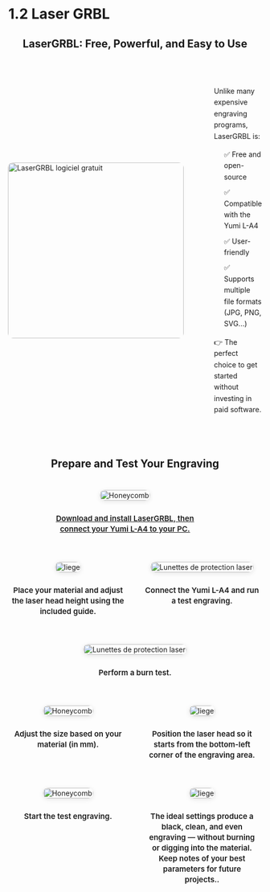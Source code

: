 # 1.2 Laser GRBL

<style>

.product-grid {
  display: flex;
  justify-content: center;
  align-items: flex-start;
  gap: 40px;
  margin: 40px auto;
  max-width: 1300px;
  text-align: center;
  flex-wrap: wrap;
}

.product-item1 {
  width: 280px;
  display: flex;
  flex-direction: column;
  align-items: center;
  position: relative;
}

/* Image */
.product-item1 img {
  width: 100%;
  border-radius: 10px;
  transition: transform 0.3s ease;
  box-shadow: 0 2px 10px rgba(0,0,0,0.1);
  cursor: zoom-in;
}
  

/* Effet hover */
.product-item1 img:hover {
  transform: scale(1.05);
}

  .product-item2 {
  width: 280px;
  display: flex;
  flex-direction: column;
  align-items: center;
  position: relative;
}

/* Image */
.product-item2 img {
  width: 100%;
  border-radius: 10px;
  transition: transform 0.3s ease;
  box-shadow: 0 2px 10px rgba(0,0,0,0.1);
}
  

/* Effet hover */
.product-item2 img:hover {
  transform: scale(1.05);
  cursor: pointer;
}



/* Titre */
.product-title {
  margin-top: 10px;
  font-size: 15px;
  font-weight: 600;
  line-height: 1.4;
}

/* === Lightbox universelle === */
#zoom-viewer {
  display: none;
  position: fixed;
  inset: 0;
  background: rgba(0,0,0,0.85);
  justify-content: center;
  align-items: center;
  z-index: 9999;
  cursor: zoom-out;
  animation: fadeIn 0.3s ease;
}

/* Image zoomée */
#zoom-viewer img {
  max-width: 90%;
  max-height: 90%;
  border-radius: 10px;
  box-shadow: 0 0 25px rgba(0,0,0,0.6);
  object-fit: contain; /* ✅ garde les proportions originales */
  width: auto;
  height: auto;
  transform: scale(1);
  transition: transform 0.25s ease;
}

/* Apparition fluide */
@keyframes fadeIn {
  from { opacity: 0; }
  to { opacity: 1; }
}

/* Responsive */
@media (max-width: 1200px) {
  .product-item1 { width: 45%; }
}
@media (max-width: 700px) {
  .product-item1 { width: 90%; }
}
</style>


<h2 style="text-align: center;" data-end="1025" data-start="975">LaserGRBL: Free, Powerful, and Easy to Use</h2>

<style>
.lasergrbl-container {
  display: flex;
  justify-content: center; /* centre le bloc dans la page */
  width: 100%;
}

.lasergrbl-row {
  display: flex;
  align-items: center;
  gap: 60px; /* plus grand espace entre image et texte */
  max-width: 900px;
  margin: 40px auto;
  text-align: left;
}

.lasergrbl-row img {
  width: 350px; /* taille augmentée de 25% (avant 280px) */
  height: auto;
  border-radius: 10px;
  flex-shrink: 0;
  display: block;
  object-fit: cover;
}

.lasergrbl-text {
  flex: 1;
  line-height: 1.6;
}

.lasergrbl-text h3 {
  margin-top: 0;
}

.lasergrbl-text ul {
  text-align: left;
  list-style: none; 
  padding-left: 20px;
  margin: 10px 0;
}

.lasergrbl-text li {
  margin-bottom: 8px;
}

/* Responsive : image au-dessus sur mobile */
@media (max-width: 768px) {
  .lasergrbl-row {
    flex-direction: column;
    align-items: center;
    gap: 20px; /* réduit sur mobile */
  }
  

  .lasergrbl-text {
    max-width: 90%;
  }

  .lasergrbl-row img {
    width: 80%; /* image s’adapte sur mobile */
    
  }
}
</style>
<div class="lasergrbl-container">
<div class="lasergrbl-row">
<a title="laser grbl" href="https://lasergrbl.com/download/" rel="noopener noreferrer" target="_blank"><img src="https://i.ibb.co/rRkXRMg2/Laser-BRGL005.jpg" alt="LaserGRBL logiciel gratuit"></a>
<div class="lasergrbl-text">
<p>Unlike many expensive engraving programs, LaserGRBL is:</p>
<ul>
<li>✅ Free and open-source</li>
<li>✅ Compatible with the Yumi L-A4</li>
<li>✅ User-friendly</li>
<li>✅ Supports multiple file formats (JPG, PNG, SVG...)</li>
</ul>
<p>👉 The perfect choice to get started without investing in paid software.</p>
</div>
</div>
</div>
<h2 style="text-align: center;" data-start="1856" data-end="1900">Prepare and Test Your Engraving</h2>

<div class="product-grid">
<!-- Produit 1 -->
<div class="product-item2">
<a href="https://lasergrbl.com/download/"> <img src="https://i.ibb.co/WvfWqxs7/grbl.jpg" alt="Honeycomb"> </a>
<div class="product-title">
<p style="text-decoration: underline;"><a rel="noopener" title="laser grbl" href="https://lasergrbl.com/download/" target="_blank">Download and install LaserGRBL, then connect your Yumi L-A4 to your PC.</div>
</div>
<!-- Produit 2 -->
<div class="product-item1">
<a href="#zoom-viewer"> <img src="https://i.ibb.co/S4HBw6bw/calibration.jpg" alt="liege"> </a>
<div class="product-title">
<p>Place your material and adjust the laser head height using the included guide.</p>
</div>
</div>
<!-- Produit 3 - Lunettes -->
<div class="product-item1">
<a href="#zoom-viewer"><img src="https://i.ibb.co/60TH4Y6D/connecter.jpg" alt="Lunettes de protection laser"></a>
<div class="product-title">
<p>Connect the Yumi L-A4 and run a test engraving.</p>
</div>
</div>
<div class="product-item1">
<a href="#zoom-viewer"><img src="https://i.ibb.co/cXhZxw4P/test.jpg" alt="Lunettes de protection laser"></a>
<div class="product-title">
<p data-start="2070" data-end="2105">Perform a burn test.</p>
</div>
</div>
</div>
<div class="product-grid">
<!-- Produit 1 -->
<div class="product-item1">
<a href="#zoom-viewer"> <img src="https://i.ibb.co/v4J0WLzn/test2.jpg" alt="Honeycomb"> </a>
<div class="product-title">
<p>Adjust the size based on your material (in mm).</p>
</div>
</div>
<!-- Produit 2 -->
<div class="product-item1">
<a href="#zoom-viewer"> <img src="https://i.ibb.co/LXRSRP7f/placer-tete.jpg" alt="liege"> </a>
<div class="product-title">
<p>Position the laser head so it starts from the bottom-left corner of the engraving area.</p>
</div>
</div>
<!-- Produit 1 -->
<div class="product-item1">
<a href="#zoom-viewer"> <img src="https://i.ibb.co/1fJ7Twvw/lancertest.jpg" alt="Honeycomb"> </a>
<div class="product-title">
<p>Start the test engraving.</p>
</div>
</div>
<!-- Produit 2 -->
<div class="product-item1">
<a href="#zoom-viewer"> <img src="https://i.ibb.co/pj57LxL4/test3.jpg" alt="liege"> </a>
<div class="product-title">
<p>The ideal settings produce a black, clean, and even engraving — without burning or digging into the material. Keep notes of your best parameters for future projects..</p>
</div>
</div>
</div>

<div id="zoom-viewer" style="display:none; position:fixed; top:0; left:0; width:100%; height:100%;
background:rgba(0,0,0,0.85); justify-content:center; align-items:center; z-index:9999; cursor:zoom-out;">
  <img src="" alt="Zoom image" style="max-width:90%; max-height:90%; border-radius:10px; box-shadow:0 0 25px rgba(0,0,0,0.6); object-fit:contain;">
</div>

<script>
const zoomViewer = document.getElementById('zoom-viewer');
const zoomImg = zoomViewer.querySelector('img');
const scrollPos = { top: 0, left: 0 };

// Ouvrir le zoom
document.addEventListener('click', e => {
  const img = e.target.closest('.product-item1 img');
  if (!img) return;
  e.preventDefault();
  scrollPos.top = window.scrollY;
  scrollPos.left = window.scrollX;
  zoomImg.src = img.src;
  zoomViewer.style.display = 'flex';
  document.body.style.overflow = 'hidden';
});

// Fermer le zoom
zoomViewer.addEventListener('click', () => {
  zoomViewer.style.display = 'none';
  document.body.style.overflow = '';
  window.scrollTo(scrollPos.left, scrollPos.top);
});

</script>